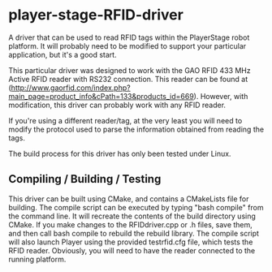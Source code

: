 player-stage-RFID-driver
========================

A driver that can be used to read RFID tags within the PlayerStage robot platform. It will probably need to be modified to support your particular application, but it's a good start.

This particular driver was designed to work with the GAO RFID 433 MHz Active RFID reader with RS232 connection. This reader can be found at (http://www.gaorfid.com/index.php?main_page=product_info&cPath=133&products_id=669). However, with modification, this driver can probably work with any RFID reader.

If you're using a different reader/tag, at the very least you will need to modify the protocol used to parse the
information obtained from reading the tags. 

The build process for this driver has only been tested under Linux.

Compiling / Building / Testing
-------------------------------

This driver can be built using CMake, and contains a CMakeLists file for building. The compile script can be executed by typing "bash compile" from the command line. It will recreate the contents of the build directory using CMake. If you make changes to the RFIDdriver.cpp or .h files, save them, and then call bash
compile to rebuild the rebuild library. The compile script will also launch Player using the provided testrfid.cfg file, which tests the RFID reader. Obviously, you will need to have the reader connected to the running platform.
